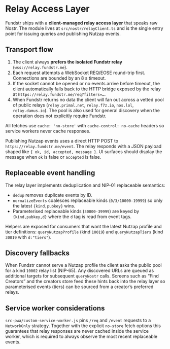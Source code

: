 # Relay Access Layer

Fundstr ships with a **client-managed relay access layer** that speaks raw
Nostr. The module lives at `src/nostr/relayClient.ts` and is the single entry
point for issuing queries and publishing Nutzap events.

## Transport flow

1. The client always **prefers the isolated Fundstr relay**
   (`wss://relay.fundstr.me`).
2. Each request attempts a WebSocket REQ/EOSE round-trip first. Connections are
   bounded by an 8&nbsp;s timeout.
3. If the socket cannot be opened or no events arrive before timeout, the client
   automatically falls back to the HTTP bridge exposed by the relay at
   `https://relay.fundstr.me/req?filters=…`.
4. When Fundstr returns no data the client will fan out across a vetted pool of
   public relays (`relay.primal.net`, `relay.f7z.io`, `nos.lol`,
   `relay.damus.io`). The pool is also used for general discovery when the
   operation does not explicitly require Fundstr.

All fetches use `cache: 'no-store'` with `cache-control: no-cache` headers so
service workers never cache responses.

Publishing Nutzap events uses a direct HTTP POST to
`https://relay.fundstr.me/event`. The relay responds with a JSON payload shaped
like `{ ok, id, accepted, message }`. UI surfaces should display the message when
`ok` is false or `accepted` is false.

## Replaceable event handling

The relay layer implements deduplication and NIP-01 replaceable semantics:

- `dedup` removes duplicate events by ID.
- `normalizeEvents` coalesces replaceable kinds (`0/3/10000-19999`) so only the
  latest `{kind,pubkey}` wins.
- Parameterised replaceable kinds (`30000-39999`) are keyed by
  `{kind,pubkey,d}` where the `d` tag is read from event tags.

Helpers are exposed for consumers that want the latest Nutzap profile and tier
definitions: `queryNutzapProfile` (kind `10019`) and `queryNutzapTiers` (kind
`30019` with `d:"tiers"`).

## Discovery fallbacks

When Fundstr cannot serve a Nutzap profile the client asks the public pool for a
kind `10002` relay list (NIP-65). Any discovered URLs are queued as additional
targets for subsequent `queryNostr` calls. Screens such as “Find Creators” and
the creators store feed these hints back into the relay layer so parameterised
events (tiers) can be sourced from a creator’s preferred relays.

## Service worker considerations

`src-pwa/custom-service-worker.js` pins `/req` and `/event` requests to a
`NetworkOnly` strategy. Together with the explicit `no-store` fetch options this
guarantees that relay responses are never cached inside the service worker,
which is required to always observe the most recent replaceable events.
